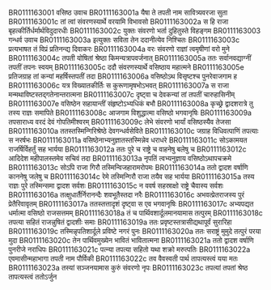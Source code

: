BR0111163001    वसिष्ठ उवाच
BR0111163001a	यैषा ते तपती नाम सावित्र्यवरजा सुता
BR0111163001c	तां त्वां संवरणस्यार्थे वरयामि विभावसो
BR0111163002a	स हि राजा बृहत्कीर्तिर्धर्मार्थविदुदारधीः
BR0111163002c	युक्तः संवरणो भर्ता दुहितुस्ते विहङ्गम
BR0111163003    गन्धर्व उवाच
BR0111163003a	इत्युक्तः सविता तेन ददानीत्येव निश्चितः
BR0111163003c	प्रत्यभाषत तं विप्रं प्रतिनन्द्य दिवाकरः
BR0111163004a	वरः संवरणो राज्ञां त्वमृषीणां वरो मुने
BR0111163004c	तपती योषितां श्रेष्ठा किमन्यत्रापवर्जनात्
BR0111163005a	ततः सर्वानवद्याग्नीं तपतीं तपनः स्वयम्
BR0111163005c	ददौ संवरणस्यार्थे वसिष्ठाय महात्मने
BR0111163005e	प्रतिजग्राह तां कन्यां महर्षिस्तपतीं तदा
BR0111163006a	वसिष्ठोऽथ विसृष्टश्च पुनरेवाजगाम ह
BR0111163006c	यत्र विख्यातकीर्तिः स कुरूणामृषभोऽभवत्
BR0111163007a	स राजा मन्मथाविष्टस्तद्गतेनान्तरात्मना
BR0111163007c	दृष्ट्वा च देवकन्यां तां तपतीं चारुहासिनीम्
BR0111163007e	वसिष्ठेन सहायान्तीं संहृष्टोऽभ्यधिकं बभौ
BR0111163008a	कृच्छ्रे द्वादशरात्रे तु तस्य राज्ञः समापिते
BR0111163008c	आजगाम विशुद्धात्मा वसिष्ठो भगवानृषिः
BR0111163009a	तपसाराध्य वरदं देवं गोपतिमीश्वरम्
BR0111163009c	लेभे संवरणो भार्यां वसिष्ठस्यैव तेजसा
BR0111163010a	ततस्तस्मिन्गिरिश्रेष्ठे देवगन्धर्वसेविते
BR0111163010c	जग्राह विधिवत्पाणिं तपत्याः स नरर्षभः
BR0111163011a	वसिष्ठेनाभ्यनुज्ञातस्तस्मिन्नेव धराधरे
BR0111163011c	सोऽकामयत राजर्षिर्विहर्तुं सह भार्यया
BR0111163012a	ततः पुरे च राष्ट्रे च वाहनेषु बलेषु च
BR0111163012c	आदिदेश महीपालस्तमेव सचिवं तदा
BR0111163013a	नृपतिं त्वभ्यनुज्ञाय वसिष्ठोऽथापचक्रमे
BR0111163013c	सोऽपि राजा गिरौ तस्मिन्विजहारामरोपमः
BR0111163014a	ततो द्वादश वर्षाणि काननेषु जलेषु च
BR0111163014c	रेमे तस्मिन्गिरौ राजा तयैव सह भार्यया
BR0111163015a	तस्य राज्ञः पुरे तस्मिन्समा द्वादश सर्वशः
BR0111163015c	न ववर्ष सहस्राक्षो राष्ट्रे चैवास्य सर्वशः
BR0111163016a	तत्क्षुधार्तैर्निरानन्दैः शवभूतैस्तदा नरैः
BR0111163016c	अभवत्प्रेतराजस्य पुरं प्रेतैरिवावृतम्
BR0111163017a	ततस्तत्तादृशं दृष्ट्वा स एव भगवानृषिः
BR0111163017c	अभ्यपद्यत धर्मात्मा वसिष्ठो राजसत्तमम्
BR0111163018a	तं च पार्थिवशार्दूलमानयामास तत्पुरम्
BR0111163018c	तपत्या सहितं राजन्नुषितं द्वादशीः समाः
BR0111163019a	ततः प्रवृष्टस्तत्रासीद्यथापूर्वं सुरारिहा
BR0111163019c	तस्मिन्नृपतिशार्दूले प्रविष्टे नगरं पुनः
BR0111163020a	ततः सराष्ट्रं मुमुदे तत्पुरं परया मुदा
BR0111163020c	तेन पार्थिवमुख्येन भावितं भावितात्मना
BR0111163021a	ततो द्वादश वर्षाणि पुनरीजे नराधिपः
BR0111163021c	पत्न्या तपत्या सहितो यथा शक्रो मरुत्पतिः
BR0111163022a	एवमासीन्महाभागा तपती नाम पौर्विकी
BR0111163022c	तव वैवस्वती पार्थ तापत्यस्त्वं यया मतः
BR0111163023a	तस्यां सञ्जनयामास कुरुं संवरणो नृपः
BR0111163023c	तपत्यां तपतां श्रेष्ठ तापत्यस्त्वं ततोऽर्जुन
